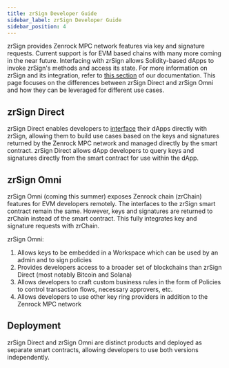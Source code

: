 ```yaml
---
title: zrSign Developer Guide 
sidebar_label: zrSign Developer Guide
sidebar_position: 4
---
```


zrSign provides Zenrock MPC network features via key and signature requests. Current support is for EVM based chains with many more coming in the near future.
Interfacing with zrSign allows Solidity-based dApps to invoke zrSign's methods and access its state. For more information on zrSign and its integration, refer to [this section](../../../docs/docs/zrSign/_category_.json) of our documentation.
This page focuses on the differences between zrSign Direct and zrSign Omni and how they can be leveraged for different use cases.

## zrSign Direct

zrSign Direct enables developers to [interface](../zrSign/devs/references/izrsign-interface.md) their dApps directly with zrSign, allowing them to build use cases based on the keys and signatures returned by the Zenrock MPC network and managed directly by the smart contract. zrSign Direct allows dApp developers to query keys and signatures directly from the smart contract for use within the dApp.

## zrSign Omni

zrSign Omni (coming this summer) exposes Zenrock chain (zrChain) features for EVM developers remotely. The interfaces to the zrSign smart contract remain the same. However, keys and signatures are returned to zrChain instead of the smart contract.
This fully integrates key and signature requests with zrChain. 

zrSign Omni:
1. Allows keys to be embedded in a Workspace which can be used by an admin and to sign policies
2. Provides developers access to a broader set of blockchains than zrSign Direct (most notably Bitcoin and Solana)
3. Allows developers to craft custom business rules in the form of Policies to control transaction flows, necessary approvers, etc.
4. Allows developers to use other key ring providers in addition to the Zenrock MPC network 

## Deployment

zrSign Direct and zrSign Omni are distinct products and deployed as separate smart contracts, allowing developers to use both versions independently.
